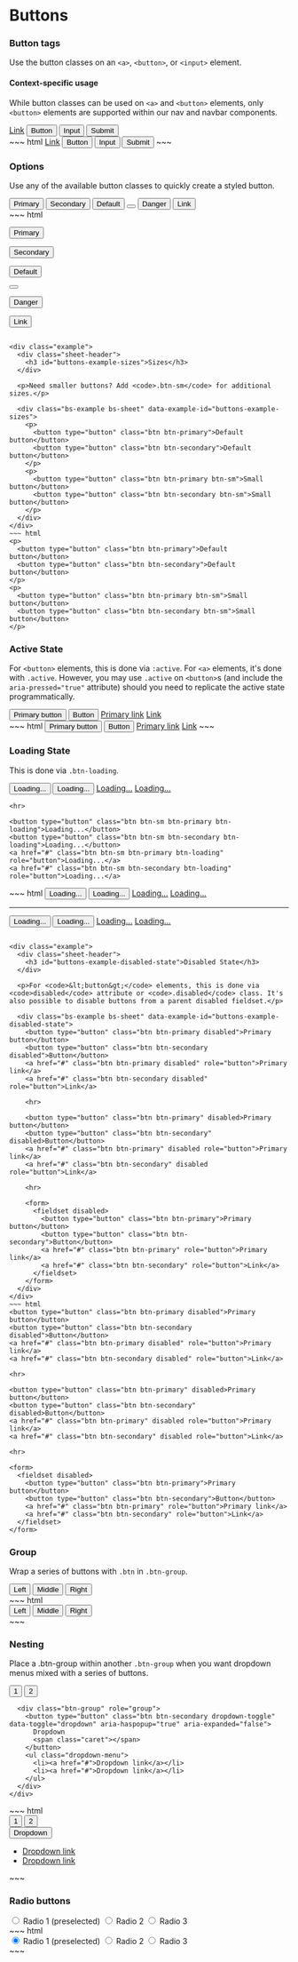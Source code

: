 # Buttons

<div class="example">
  <div class="sheet-header">
    <h3 id="buttons-example-button-tags">Button tags</h3>
  </div>

  <p>Use the button classes on an <code>&lt;a&gt;</code>, <code>&lt;button&gt;</code>, or <code>&lt;input&gt;</code> element.</p>

  <div class="bs-callout bs-callout-warning">
    <h4>Context-specific usage</h4>
    <p>While button classes can be used on <code>&lt;a&gt;</code> and <code>&lt;button&gt;</code> elements, only <code>&lt;button&gt;</code> elements are supported within our nav and navbar components.</p>
  </div>

  <div class="bs-example bs-sheet" data-example-id="buttons-example-button-tags">
    <a class="btn btn-secondary" href="#" role="button">Link</a>
    <button class="btn btn-secondary" type="submit">Button</button>
    <input class="btn btn-secondary" type="button" value="Input">
    <input class="btn btn-secondary" type="submit" value="Submit">
  </div>
</div>
~~~ html
<a class="btn btn-secondary" href="#" role="button">Link</a>
<button class="btn btn-secondary" type="submit">Button</button>
<input class="btn btn-secondary" type="button" value="Input">
<input class="btn btn-secondary" type="submit" value="Submit">
~~~

<div class="example">
  <div class="sheet-header">
    <h3 id="forms-example-options">Options</h3>
  </div>

  <p>Use any of the available button classes to quickly create a styled button.</p>

  <div class="bs-example bs-sheet" data-example-id="forms-example-options">
    <button type="button" class="btn btn-primary">Primary</button>
    <button type="button" class="btn btn-secondary">Secondary</button>
    <button type="button" class="btn btn-default">Default</button>
    <button class="btn btn-secondary-inverse btn-round" type="button">
      <i class="fa fa-close"></i>
    </button>
    <button type="button" class="btn btn-danger">Danger</button>
    <button type="button" class="btn btn-link">Link</button>
  </div>
</div>
~~~ html

<!-- Provides extra visual weight and identifies the primary action in a set of buttons -->
<button type="button" class="btn btn-primary">Primary</button>

<!-- Secondary, outline button -->
<button type="button" class="btn btn-secondary">Secondary</button>
<!-- DEPRECATED, kept for Bootstap 3.x support: Standard button -->
<button type="button" class="btn btn-default">Default</button>

<!-- Secondary inverse -->
<button class="btn btn-secondary-inverse btn-round" type="button">
  <i class="fa fa-close"></i>
</button>

<!-- Indicates a dangerous or potentially negative action -->
<button type="button" class="btn btn-danger">Danger</button>

<!-- Deemphasize a button by making it look like a link while maintaining button behavior -->
<button type="button" class="btn btn-link">Link</button>
~~~

<div class="example">
  <div class="sheet-header">
    <h3 id="buttons-example-sizes">Sizes</h3>
  </div>

  <p>Need smaller buttons? Add <code>.btn-sm</code> for additional sizes.</p>

  <div class="bs-example bs-sheet" data-example-id="buttons-example-sizes">
    <p>
      <button type="button" class="btn btn-primary">Default button</button>
      <button type="button" class="btn btn-secondary">Default button</button>
    </p>
    <p>
      <button type="button" class="btn btn-primary btn-sm">Small button</button>
      <button type="button" class="btn btn-secondary btn-sm">Small button</button>
    </p>
  </div>
</div>
~~~ html
<p>
  <button type="button" class="btn btn-primary">Default button</button>
  <button type="button" class="btn btn-secondary">Default button</button>
</p>
<p>
  <button type="button" class="btn btn-primary btn-sm">Small button</button>
  <button type="button" class="btn btn-secondary btn-sm">Small button</button>
</p>
~~~

<div class="example">
  <div class="sheet-header">
    <h3 id="buttons-example-active-state">Active State</h3>
  </div>

  <p>For <code>&lt;button&gt;</code> elements, this is done via <code>:active</code>. For <code>&lt;a&gt;</code> elements, it's done with <code>.active</code>. However, you may use <code>.active</code> on <code>&lt;button&gt;</code>s (and include the <code>aria-pressed="true"</code> attribute) should you need to replicate the active state programmatically.</p>

  <div class="bs-example bs-sheet" data-example-id="buttons-example-active-state">
    <button type="button" class="btn btn-primary active">Primary button</button>
    <button type="button" class="btn btn-secondary active">Button</button>
    <a href="#" class="btn btn-primary active" role="button">Primary link</a>
    <a href="#" class="btn btn-secondary active" role="button">Link</a>
  </div>
</div>
~~~ html
<button type="button" class="btn btn-primary active">Primary button</button>
<button type="button" class="btn btn-secondary active">Button</button>
<a href="#" class="btn btn-primary active" role="button">Primary link</a>
<a href="#" class="btn btn-secondary active" role="button">Link</a>
~~~

<div class="example">
  <div class="sheet-header">
    <h3 id="buttons-example-loading-state">Loading State</h3>
  </div>

  <p>This is done via <code>.btn-loading</code>.</p>

  <div class="bs-example bs-sheet" data-example-id="buttons-example-loading-state">
    <button type="button" class="btn btn-primary btn-loading">Loading...</button>
    <button type="button" class="btn btn-secondary btn-loading">Loading...</button>
    <a href="#" class="btn btn-primary btn-loading" role="button">Loading...</a>
    <a href="#" class="btn btn-secondary btn-loading" role="button">Loading...</a>

    <hr>

    <button type="button" class="btn btn-sm btn-primary btn-loading">Loading...</button>
    <button type="button" class="btn btn-sm btn-secondary btn-loading">Loading...</button>
    <a href="#" class="btn btn-sm btn-primary btn-loading" role="button">Loading...</a>
    <a href="#" class="btn btn-sm btn-secondary btn-loading" role="button">Loading...</a>
  </div>
</div>
~~~ html
<button type="button" class="btn btn-primary btn-loading">Loading...</button>
<button type="button" class="btn btn-secondary btn-loading">Loading...</button>
<a href="#" class="btn btn-primary btn-loading" role="button">Loading...</a>
<a href="#" class="btn btn-secondary btn-loading" role="button">Loading...</a>

<hr>

<button type="button" class="btn btn-sm btn-primary btn-loading">Loading...</button>
<button type="button" class="btn btn-sm btn-secondary btn-loading">Loading...</button>
<a href="#" class="btn btn-sm btn-primary btn-loading" role="button">Loading...</a>
<a href="#" class="btn btn-sm btn-secondary btn-loading" role="button">Loading...</a>
~~~

<div class="example">
  <div class="sheet-header">
    <h3 id="buttons-example-disabled-state">Disabled State</h3>
  </div>

  <p>For <code>&lt;button&gt;</code> elements, this is done via <code>disabled</code> attribute or <code>.disabled</code> class. It's also possible to disable buttons from a parent disabled fieldset.</p>

  <div class="bs-example bs-sheet" data-example-id="buttons-example-disabled-state">
    <button type="button" class="btn btn-primary disabled">Primary button</button>
    <button type="button" class="btn btn-secondary disabled">Button</button>
    <a href="#" class="btn btn-primary disabled" role="button">Primary link</a>
    <a href="#" class="btn btn-secondary disabled" role="button">Link</a>

    <hr>

    <button type="button" class="btn btn-primary" disabled>Primary button</button>
    <button type="button" class="btn btn-secondary" disabled>Button</button>
    <a href="#" class="btn btn-primary" disabled role="button">Primary link</a>
    <a href="#" class="btn btn-secondary" disabled role="button">Link</a>

    <hr>

    <form>
      <fieldset disabled>
        <button type="button" class="btn btn-primary">Primary button</button>
        <button type="button" class="btn btn-secondary">Button</button>
        <a href="#" class="btn btn-primary" role="button">Primary link</a>
        <a href="#" class="btn btn-secondary" role="button">Link</a>
      </fieldset>
    </form>
  </div>
</div>
~~~ html
<button type="button" class="btn btn-primary disabled">Primary button</button>
<button type="button" class="btn btn-secondary disabled">Button</button>
<a href="#" class="btn btn-primary disabled" role="button">Primary link</a>
<a href="#" class="btn btn-secondary disabled" role="button">Link</a>

<hr>

<button type="button" class="btn btn-primary" disabled>Primary button</button>
<button type="button" class="btn btn-secondary" disabled>Button</button>
<a href="#" class="btn btn-primary" disabled role="button">Primary link</a>
<a href="#" class="btn btn-secondary" disabled role="button">Link</a>

<hr>

<form>
  <fieldset disabled>
    <button type="button" class="btn btn-primary">Primary button</button>
    <button type="button" class="btn btn-secondary">Button</button>
    <a href="#" class="btn btn-primary" role="button">Primary link</a>
    <a href="#" class="btn btn-secondary" role="button">Link</a>
  </fieldset>
</form>
~~~

<div class="example">
  <div class="sheet-header">
    <h3 id="buttons-example-group">Group</h3>
  </div>

  <p>Wrap a series of buttons with <code>.btn</code> in <code>.btn-group</code>.</p>

  <div class="bs-example bs-sheet" data-example-id="buttons-example-group">
    <div class="btn-group" role="group" aria-label="...">
      <button type="button" class="btn btn-secondary">Left</button>
      <button type="button" class="btn btn-secondary">Middle</button>
      <button type="button" class="btn btn-secondary">Right</button>
    </div>
  </div>
</div>
~~~ html
<div class="btn-group" role="group" aria-label="...">
  <button type="button" class="btn btn-secondary">Left</button>
  <button type="button" class="btn btn-secondary">Middle</button>
  <button type="button" class="btn btn-secondary">Right</button>
</div>
~~~

<div class="example">
  <div class="sheet-header">
    <h3 id="buttons-example-nesting">Nesting</h3>
  </div>

  <p>Place a .btn-group within another <code>.btn-group</code> when you want dropdown menus mixed with a series of buttons.</p>

  <div class="bs-example bs-sheet" data-example-id="buttons-example-nesting">
    <div class="btn-group" role="group" aria-label="...">
      <button type="button" class="btn btn-secondary">1</button>
      <button type="button" class="btn btn-secondary">2</button>

      <div class="btn-group" role="group">
        <button type="button" class="btn btn-secondary dropdown-toggle" data-toggle="dropdown" aria-haspopup="true" aria-expanded="false">
          Dropdown
          <span class="caret"></span>
        </button>
        <ul class="dropdown-menu">
          <li><a href="#">Dropdown link</a></li>
          <li><a href="#">Dropdown link</a></li>
        </ul>
      </div>
    </div>
  </div>
</div>
~~~ html
<div class="btn-group" role="group" aria-label="...">
  <button type="button" class="btn btn-secondary">1</button>
  <button type="button" class="btn btn-secondary">2</button>

  <div class="btn-group" role="group">
    <button type="button" class="btn btn-secondary dropdown-toggle" data-toggle="dropdown" aria-haspopup="true" aria-expanded="false">
      Dropdown
      <span class="caret"></span>
    </button>
    <ul class="dropdown-menu">
      <li><a href="#">Dropdown link</a></li>
      <li><a href="#">Dropdown link</a></li>
    </ul>
  </div>
</div>
~~~

<div class="example">
  <div class="sheet-header">
    <h3 id="buttons-example-radio-buttons">Radio buttons</h3>
  </div>

  <div class="bs-example bs-sheet" data-example-id="buttons-example-radio-buttons">
    <div class="btn-group" data-toggle="buttons">
      <label class="btn btn-secondary active">
        <input type="radio" name="options" id="option1" autocomplete="off" checked> Radio 1 (preselected)
      </label>
      <label class="btn btn-secondary">
        <input type="radio" name="options" id="option2" autocomplete="off"> Radio 2
      </label>
      <label class="btn btn-secondary">
        <input type="radio" name="options" id="option3" autocomplete="off"> Radio 3
      </label>
    </div>
  </div>
</div>
~~~ html
<div class="btn-group" role="group" aria-label="...">
  <div class="btn-group" data-toggle="buttons">
    <label class="btn btn-secondary active">
      <input type="radio" name="options" id="option1" autocomplete="off" checked> Radio 1 (preselected)
    </label>
    <label class="btn btn-secondary">
      <input type="radio" name="options" id="option2" autocomplete="off"> Radio 2
    </label>
    <label class="btn btn-secondary">
      <input type="radio" name="options" id="option3" autocomplete="off"> Radio 3
    </label>
  </div>
</div>
~~~
